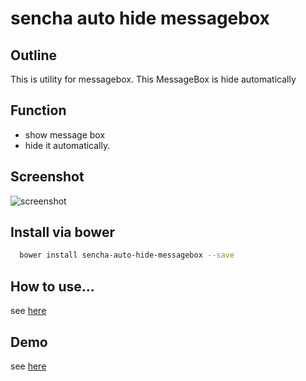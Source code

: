 
# sencha auto hide messagebox

## Outline

This is utility for messagebox. This MessageBox is hide automatically

## Function

* show message box
* hide it automatically.
	
## Screenshot

![screenshot](https://senchamarket-images-production.s3.amazonaws.com/uploads/screenshot/file/396/big_screenshot.png "screenshot")

## Install via bower

```bash
  bower install sencha-auto-hide-messagebox --save
```

## How to use...

see [here](http://scriptogr.am/tkashiro/post/how-to-use-custom-component-by-using-bower-in-sencha-touch)

## Demo
 
see [here](http://kashiro.github.io/sencha-auto-hide-messagebox/) 
